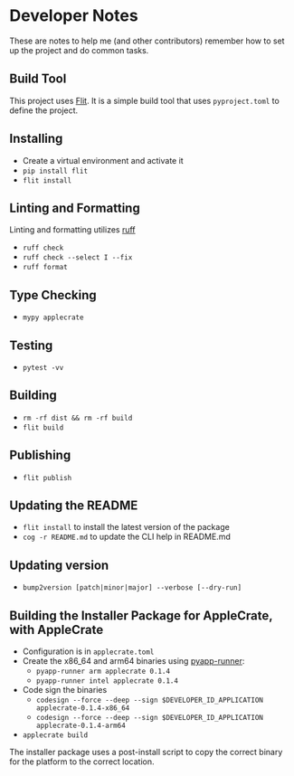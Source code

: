 # Developer Notes

These are notes to help me (and other contributors) remember how to set up the project and do common tasks.

## Build Tool

This project uses [Flit](https://flit.readthedocs.io/en/latest/).  It is a simple build tool that uses `pyproject.toml` to define the project.

## Installing

- Create a virtual environment and activate it
- `pip install flit`
- `flit install`

## Linting and Formatting

Linting and formatting utilizes [ruff](https://github.com/astral-sh/ruff)

- `ruff check`
- `ruff check --select I --fix`
- `ruff format`

## Type Checking

- `mypy applecrate`

## Testing

- `pytest -vv`

## Building

- `rm -rf dist && rm -rf build`
- `flit build`

## Publishing

- `flit publish`

## Updating the README

- `flit install` to install the latest version of the package
- `cog -r README.md` to update the CLI help in README.md

## Updating version

- `bump2version [patch|minor|major] --verbose [--dry-run]`

## Building the Installer Package for AppleCrate, with AppleCrate

- Configuration is in `applecrate.toml`
- Create the x86_64 and arm64 binaries using [pyapp-runner](https://gist.github.com/RhetTbull/7faf1f55350e03cf5ce9f9e4f1ff165e):
  - `pyapp-runner arm applecrate 0.1.4`
  - `pyapp-runner intel applecrate 0.1.4`
- Code sign the binaries
  - `codesign --force --deep --sign $DEVELOPER_ID_APPLICATION applecrate-0.1.4-x86_64`
  - `codesign --force --deep --sign $DEVELOPER_ID_APPLICATION applecrate-0.1.4-arm64`
- `applecrate build`

The installer package uses a post-install script to copy the correct binary for the platform to the correct location.

